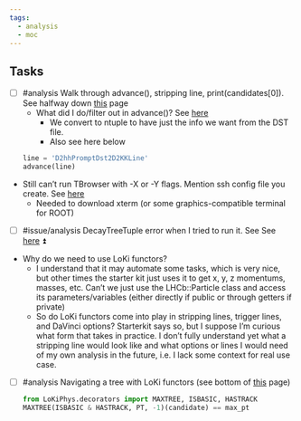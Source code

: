 ```yaml
---
tags:
  - analysis
  - moc
---
```

## Tasks

- [ ] #analysis Walk through advance(), stripping line, print(candidates\[0\]). See halfway down [this](https://lhcb.github.io/starterkit-lessons/first-analysis-steps/interactive-dst.html) page
	- What did I do/filter out in advance()? See [here](https://lhcb.github.io/starterkit-lessons/first-analysis-steps/interactive-dst.html) 
		- We convert to ntuple to have just the info we want from the DST file.
		- Also see here below
	```python
	line = 'D2hhPromptDst2D2KKLine'
	advance(line)
	```
- Still can’t run TBrowser with -X or -Y flags. Mention ssh config file you create. See [here](https://lhcb.github.io/starterkit-lessons/first-analysis-steps/minimal-dv-job.html) 
	- Needed to download xterm (or some graphics-compatible terminal for ROOT)
- [ ] #issue/analysis DecayTreeTuple error when I tried to run it. See See [here](https://lhcb.github.io/starterkit-lessons/first-analysis-steps/minimal-dv-job.html) ⏫
- Why do we need to use LoKi functors?
	- I understand that it may automate some tasks, which is very nice, but other times the starter kit just uses it to get x, y, z momentums, masses, etc. Can’t we just use the LHCb::Particle class and access its parameters/variables (either directly if public or through getters if private)
	- So do LoKi functors come into play in stripping lines, trigger lines, and DaVinci options? Starterkit says so, but I suppose I’m curious what form that takes in practice. I don’t fully understand yet what a stripping line would look like and what options or lines I would need of my own analysis in the future, i.e. I lack some context for real use case.
- [ ] #analysis Navigating a tree with LoKi functors (see bottom of [this](https://lhcb.github.io/starterkit-lessons/first-analysis-steps/loki-functors.html) page)
	```python
	from LoKiPhys.decorators import MAXTREE, ISBASIC, HASTRACK
	MAXTREE(ISBASIC & HASTRACK, PT, -1)(candidate) == max_pt
	```